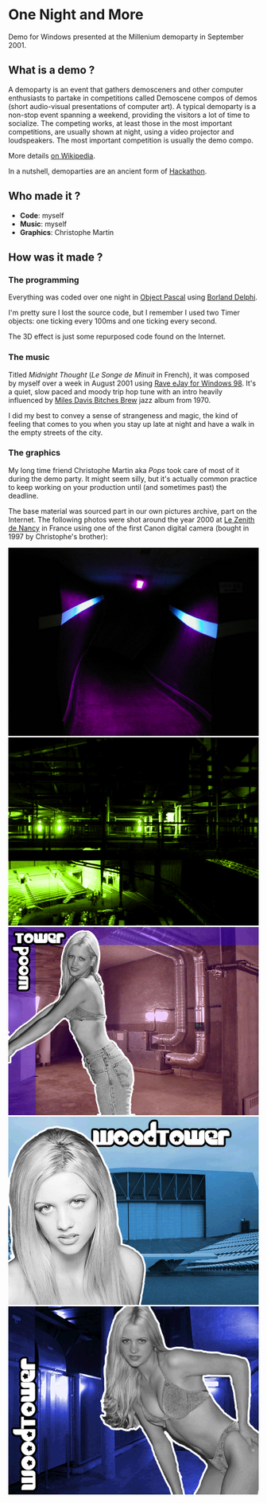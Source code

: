 # One Night and More
Demo for Windows presented at the Millenium demoparty in September 2001.

## What is a demo ?
A demoparty is an event that gathers demosceners and other computer enthusiasts to partake in competitions called Demoscene compos of demos (short audio-visual presentations of computer art). A typical demoparty is a non-stop event spanning a weekend, providing the visitors a lot of time to socialize. The competing works, at least those in the most important competitions, are usually shown at night, using a video projector and loudspeakers. The most important competition is usually the demo compo.

More details [on Wikipedia](https://en.wikipedia.org/wiki/Demoscene).

In a nutshell, demoparties are an ancient form of [Hackathon](https://en.wikipedia.org/wiki/Hackathon).

## Who made it ?

- **Code**: myself
- **Music**: myself
- **Graphics**: Christophe Martin

## How was it made ?
### The programming
Everything was coded over one night in [Object Pascal](https://en.wikipedia.org/wiki/Object_Pascal) using [Borland Delphi](https://en.wikipedia.org/wiki/Delphi_(software)).

I'm pretty sure I lost the source code, but I remember I used two Timer objects: one ticking every 100ms and one ticking every second.

The 3D effect is just some repurposed code found on the Internet.

### The music
Titled *Midnight Thought* (*Le Songe de Minuit* in French), it was composed by myself over a week in August 2001 using [Rave eJay for Windows 98](https://en.wikipedia.org/wiki/EJay). It's a quiet, slow paced and moody trip hop tune with an intro heavily influenced by [Miles Davis Bitches Brew](https://en.wikipedia.org/wiki/Bitches_Brew) jazz album from 1970.

I did my best to convey a sense of strangeness and magic, the kind of feeling that comes to you when you stay up late at night and have a walk in the empty streets of the city.

### The graphics
My long time friend Christophe Martin aka *Pops* took care of most of it during the demo party. It might seem silly, but it's actually common practice to keep working on your production until (and sometimes past) the deadline.

The base material was sourced part in our own pictures archive, part on the Internet. The following photos were shot around the year 2000 at [Le Zenith de Nancy](https://goo.gl/maps/g3isXqBw6fhWhQjWA) in France using one of the first Canon digital camera (bought in 1997 by Christophe's brother):

![One Night and More - Screen 1](screen01.png)
![One Night and More - Screen 2](screen02.png)
![One Night and More - Screen 4](screen04.png)
![One Night and More - Screen 5](screen05.png)
![One Night and More - Screen 6](screen06.png)
